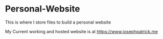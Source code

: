 # Personal-Website
This is where I store files to build a personal website

My Current working and hosted website is at https://www.josephpatrick.me